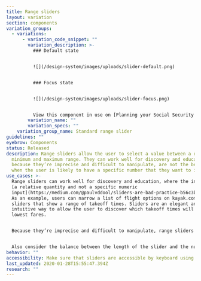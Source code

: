 ```yaml
---
title: Range sliders
layout: variation
section: components
variation_groups:
  - variations:
      - variation_code_snippet: ""
        variation_description: >-
          ### Default state


          ![](/design-system/images/uploads/slider-default.png)


          ### Focus state


          ![](/design-system/images/uploads/slider-focus.png)


          View this component in use on [Planning your Social Security claiming age](https://www.consumerfinance.gov/consumer-tools/retirement/before-you-claim/). After entering your date of birth and highest annual work income and then pressing the "Get your estimates" button, you will see an interactive chart with a range slider.
        variation_name: ""
        variation_specs: ""
    variation_group_name: Standard range slider
guidelines: ""
eyebrow: Components
status: Released
description: Range sliders allow the user to select a value between a defined
  minimum and maximum range. They can work well for discovery and education, but
  because they’re imprecise and difficult to manipulate, are not the best choice
  when the user is likely to have a specific number that they want to input.
use_cases: >-
  Range sliders can work well for discovery and education, where the inputs are
  [a relative quantity and not a specific numeric
  input](https://medium.com/@paulvddool/sliders-are-bad-practice-b56c3b7a6e19).
  As an example, users can narrow a list of flight options on kayak.com with
  sliders that show a range of takeoff times. Sliders are an elegant and
  intuitive way to allow the user to discover which takeoff times will yield the
  lowest fares.


  Because they’re imprecise and difficult to manipulate, range sliders are not a good choice when the user is likely to have a specific number that they want to input. If you choose to implement a slider in this latter case, consider adding steppers or an input box as an alternative means of entering the same data.


  Also consider the balance between the length of the slider and the number of data points it covers (the range, as well as how discrete the points are). The more points to choose from, the harder it is for the user to target a specific number.
behavior: ""
accessibility: Make sure that sliders are accessible by keyboard using the arrow keys.
last_updated: 2020-01-28T15:55:47.394Z
research: ""
---
```

